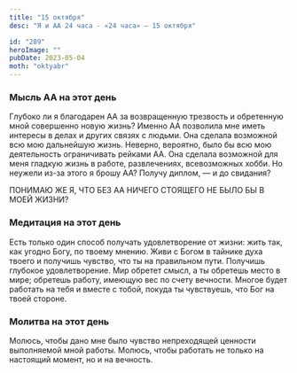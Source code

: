 ```yaml
---
title: "15 октября"
desc: "Я и АА 24 часа - «24 часа» — 15 октября"

id: "289"
heroImage: ""
pubDate: 2023-05-04
moth: "oktyabr"
---
```


### Мысль АА на этот день

Глубоко ли я благодарен АА за возвращенную трезвость и обретенную мной
совершенно новую жизнь? Именно АА позволила мне иметь интересы в делах и
других связях с людьми. Она сделала возможной всю мою дальнейшую жизнь.
Неверно, вероятно, было бы всю мою деятельность ограничивать рейками АА. Она
сделала возможной для меня гладкую жизнь в работе, развлечениях, всевозможных
хобби. Но неужели из-за этого я брошу АА? Получу диплом, — и до свидания?

ПОНИМАЮ ЖЕ Я, ЧТО БЕЗ АА НИЧЕГО СТОЯЩЕГО НЕ БЫЛО БЫ В МОЕЙ ЖИЗНИ?

### Медитация на этот день

Есть только один способ получать удовлетворение от жизни: жить так, как угодно
Богу, по твоему мнению. Живи с Богом в тайнике духа твоего и получишь чувство,
что ты на правильном пути. Получишь глубокое удовлетворение. Мир обретет
смысл, а ты обретешь место в мире; обретешь работу, имеющую вес по счету
вечности. Многое будет работать на тебя и вместе с тобой, покуда ты
чувствуешь, что Бог на твоей стороне.

### Молитва на этот день

Молюсь, чтобы дано мне было чувство непреходящей ценности выполняемой мной
работы. Молюсь, чтобы работать не только на настоящий момент, но и на
вечность.
